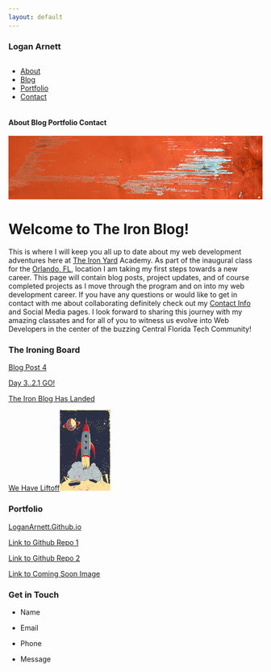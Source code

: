 ```yaml
---
layout: default
---
```

### Logan Arnett

<div id="navbar" >
    <ul id="nav" style="display: inline-block;">
        <li><a href="/">About</a></li>
        <li><a href="/">Blog</a></li>
        <li><a href="/">Portfolio</a></li>
        <li><a href="/">Contact</a></li>
    </ul>
</div>

#### About Blog Portfolio Contact

<div id ="banner"><img src="images/paintbg.jpg" alt="images/wolvevo.png" width="auto"></div>

# Welcome to The Iron Blog!
This is where I will keep you all up to date about my web development
adventures here at [The Iron Yard](http://theironyard.com/) Academy. As part
of the inaugural class for the [Orlando, FL](http://theironyard.com/locations/orlando/), location I
am taking my first steps towards a new career. This page will contain blog posts,
project updates, and of course completed projects as I move through the program
and on into my web development career. If you have any questions or would like 
to get in contact with me about collaborating definitely check out my [Contact Info](#contact)
and Social Media pages. I look forward to sharing this journey with my amazing
classates and for all of you to witness us evolve into Web Developers in the 
center of the buzzing Central Florida Tech Community!

### The Ironing Board

[Blog Post 4](/)

[Day 3..2.1 GO!](/2014/09/24/Day-3-2-1-Go)

[The Iron Blog Has Landed](/2014/09/23/The-Iron-Blog-Has-Landed)

[We Have Liftoff](/2014/09/22/We-Have-Liftoff)<img src="images/liftoff.png" alt="" width="100" height="160">


### Portfolio

[LoganArnett.Github.io](https://github.com/LoganArnett/LoganArnett.github.io)

[Link to Github Repo 1](/)

[Link to Github Repo 2](/)

[Link to Coming Soon Image](/)

### Get in Touch

* Name

* Email
 
* Phone

* Message






